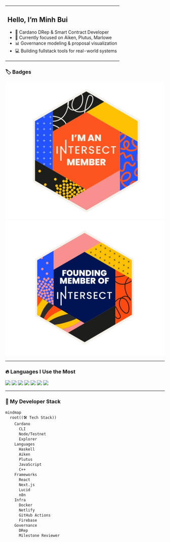 <table>
  <tr>
    <td>
      <h2>Hello, I’m Minh Bui</h2>
      <ul>
        <li>🔧 Cardano DRep & Smart Contract Developer</li>
        <li>🧠 Currently focused on Aiken, Plutus, Marlowe</li>
        <li>📊 Governance modeling & proposal visualization</li>
        <li>💻 Building fullstack tools for real-world systems</li>
      </ul>
    </td>
  </tr>
</table>

### 🏷️ Badges

<p>
  <img src="im_BG.png" alt="Badge 1" />
  <img src="IFM-removebg-preview.png" alt="Badge 2" />
</p>

---

### 🔥 Languages I Use the Most

<p>
  <img src="https://img.shields.io/badge/Haskell-%235e5086.svg?style=flat&logo=haskell&logoColor=white"/>
  <img src="https://img.shields.io/badge/Aiken-%234A4A55.svg?style=flat&logo=haskell&logoColor=white"/>
  <img src="https://img.shields.io/badge/Plutus-%232D3748.svg?style=flat&logo=cardano&logoColor=white"/>
  <img src="https://img.shields.io/badge/JavaScript-%23F7DF1E.svg?style=flat&logo=javascript&logoColor=black"/>
  <img src="https://img.shields.io/badge/C++-%2300599C.svg?style=flat&logo=c%2B%2B&logoColor=white"/>
  <img src="https://img.shields.io/badge/Node.js-%23339933.svg?style=flat&logo=node.js&logoColor=white"/>
  <img src="https://img.shields.io/badge/Vue.js-%2335495e.svg?style=flat&logo=vuedotjs&logoColor=%234FC08D"/>
</p>

---

### 🧠 My Developer Stack

```mermaid
mindmap
  root((🛠 Tech Stack))
    Cardano
      CLI
      Node/Testnet
      Explorer
    Languages
      Haskell
      Aiken
      Plutus
      JavaScript
      C++
    Frameworks
      React
      Next.js
      Lucid
      n8n
    Infra
      Docker
      Netlify
      GitHub Actions
      Firebase
    Governance
      DRep
      Milestone Reviewer
